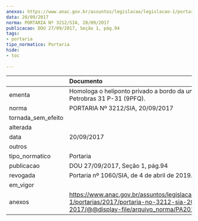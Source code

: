 ```yaml
---
anexos: https://www.anac.gov.br/assuntos/legislacao/legislacao-1/portarias/2017/portaria-no-3212-sia-20-09-2017/@@display-file/arquivo_norma/PA2017-3212.pdf
data: 20/09/2017
norma: PORTARIA Nº 3212/SIA, 20/09/2017
publicacao: DOU 27/09/2017, Seção 1, pág.94
tags:
- portaria
tipo_normatico: Portaria
hide: 
- toc 
 
---
```


|                    | Documento                                                                                                                                            |
|:-------------------|:-----------------------------------------------------------------------------------------------------------------------------------------------------|
| ementa             | Homologa o heliponto privado a bordo da unidade Petrobras 31 P-31 (9PFQ).                                                                            |
| norma              | PORTARIA Nº 3212/SIA, 20/09/2017                                                                                                                     |
| tornada_sem_efeito |                                                                                                                                                      |
| alterada           |                                                                                                                                                      |
| data               | 20/09/2017                                                                                                                                           |
| outros             |                                                                                                                                                      |
| tipo_normatico     | Portaria                                                                                                                                             |
| publicacao         | DOU 27/09/2017, Seção 1, pág.94                                                                                                                      |
| revogada           | Portaria nº 1060/SIA, de 4 de abril de 2019.                                                                                                         |
| em_vigor           |                                                                                                                                                      |
| anexos             | https://www.anac.gov.br/assuntos/legislacao/legislacao-1/portarias/2017/portaria-no-3212-sia-20-09-2017/@@display-file/arquivo_norma/PA2017-3212.pdf |